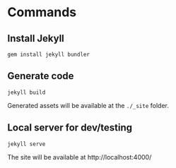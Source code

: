 # Commands

## Install Jekyll

```
gem install jekyll bundler
```

## Generate code

```
jekyll build
```

Generated assets will be available at the `./_site` folder.

## Local server for dev/testing

```
jekyll serve
```

The site will be available at http://localhost:4000/
